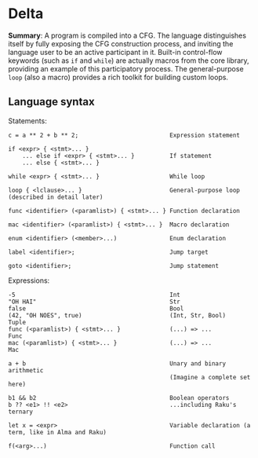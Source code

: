 # Delta

**Summary**:
A program is compiled into a CFG.
The language distinguishes itself by fully exposing the CFG construction process, and inviting the language user to be an active participant in it.
Built-in control-flow keywords (such as `if` and `while`) are actually macros from the core library, providing an example of this participatory process.
The general-purpose `loop` (also a macro) provides a rich toolkit for building custom loops.

## Language syntax

Statements:

```
c = a ** 2 + b ** 2;                          Expression statement

if <expr> { <stmt>... }
    ... else if <expr> { <stmt>... }          If statement
    ... else { <stmt>... }

while <expr> { <stmt>... }                    While loop

loop { <lclause>... }                         General-purpose loop (described in detail later)

func <identifier> (<paramlist>) { <stmt>... } Function declaration

mac <identifier> (<paramlist>) { <stmt>... }  Macro declaration

enum <identifier> (<member>...)               Enum declaration

label <identifier>;                           Jump target

goto <identifier>;                            Jump statement
```

Expressions:

```
-5                                            Int
"OH HAI"                                      Str
false                                         Bool
(42, "OH NOES", true)                         (Int, Str, Bool)      Tuple
func (<paramlist>) { <stmt>... }              (...) => ...          Func
mac (<paramlist>) { <stmt>... }               (...) => ...          Mac

a + b                                         Unary and binary arithmetic
                                              (Imagine a complete set here)

b1 && b2                                      Boolean operators
b ?? <e1> !! <e2>                             ...including Raku's ternary

let x = <expr>                                Variable declaration (a term, like in Alma and Raku)

f(<arg>...)                                   Function call
```

